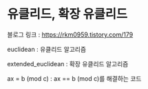 # 유클리드, 확장 유클리드

블로그 링크 : https://rkm0959.tistory.com/179

euclidean : 유클리드 알고리즘

extended_euclidean : 확장 유클리드 알고리즘

ax = b (mod c) : ax == b (mod c)를 해결하는 코드
